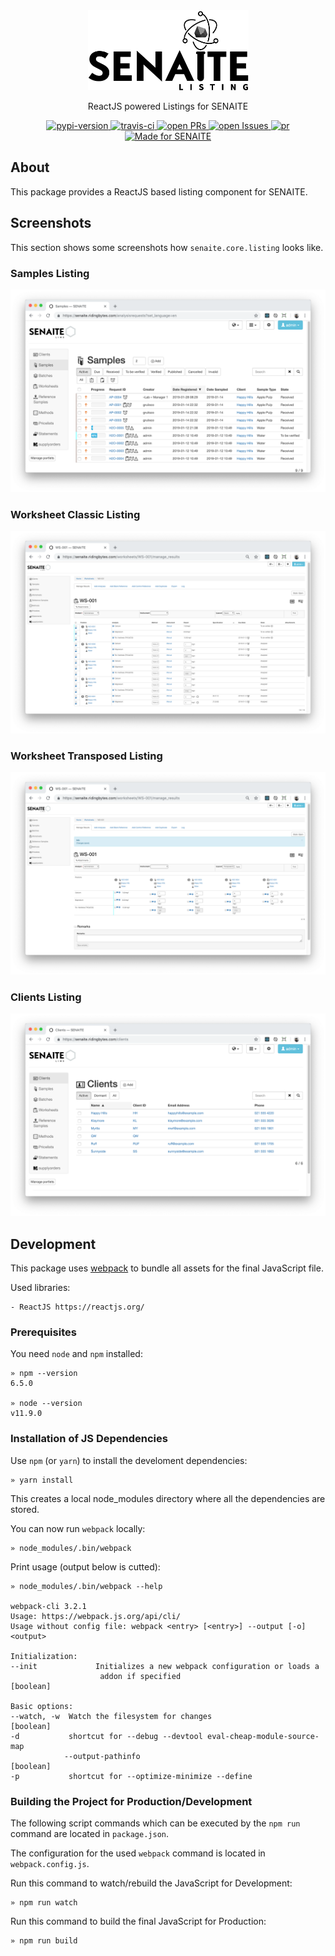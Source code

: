 <div align="center">

  <a href="https://github.com/senaite/senaite.core.listing">
    <img src="static/logo.png" alt="senaite.core.listing" height="128" />
  </a>

  <p>ReactJS powered Listings for SENAITE</p>

  <div>
    <a href="https://pypi.python.org/pypi/senaite.core.listing">
      <img src="https://img.shields.io/pypi/v/senaite.core.listing.svg?style=flat-square" alt="pypi-version" />
    </a>
    <a href="https://travis-ci.org/senaite/senaite.core.listing">
      <img src="https://img.shields.io/travis/senaite/senaite.core.listing.svg?style=flat-square" alt="travis-ci" />
    </a>
    <a href="https://github.com/senaite/senaite.core.listing/pulls">
      <img src="https://img.shields.io/github/issues-pr/senaite/senaite.core.listing.svg?style=flat-square" alt="open PRs" />
    </a>
    <a href="https://github.com/senaite/senaite.core.listing/issues">
      <img src="https://img.shields.io/github/issues/senaite/senaite.core.listing.svg?style=flat-square" alt="open Issues" />
    </a>
    <a href="#">
      <img src="https://img.shields.io/badge/PRs-welcome-brightgreen.svg?style=flat-square" alt="pr" />
    </a>
    <a href="https://www.senaite.com">
      <img src="https://img.shields.io/badge/Made%20for%20SENAITE-%E2%AC%A1-lightgrey.svg" alt="Made for SENAITE" />
    </a>
  </div>
</div>


## About

This package provides a ReactJS based listing component for SENAITE.


## Screenshots

This section shows some screenshots how `senaite.core.listing` looks like.


### Samples Listing

<img src="static/1_samples_listing.png" alt="Samples Listing" />


### Worksheet Classic Listing

<img src="static/2_worksheet_classic_listing.png" alt="Worksheet Classic Listing" />


### Worksheet Transposed Listing

<img src="static/3_worksheet_transposed_listing.png" alt="Worksheet Transposed Listing" />


### Clients Listing

<img src="static/4_clients_listing.png" alt="Clients Listing" />


## Development

This package uses [webpack](https://webpack.js.org) to bundle all assets for the
final JavaScript file.

Used libraries:

    - ReactJS https://reactjs.org/


### Prerequisites

You need `node` and `npm` installed:

    » npm --version
    6.5.0

    » node --version
    v11.9.0

### Installation of JS Dependencies

Use `npm` (or `yarn`) to install the develoment dependencies:

    » yarn install

This creates a local node_modules directory where all the dependencies are stored.


You can now run `webpack` locally:

    » node_modules/.bin/webpack

Print usage (output below is cutted):

    » node_modules/.bin/webpack --help

    webpack-cli 3.2.1
    Usage: https://webpack.js.org/api/cli/
    Usage without config file: webpack <entry> [<entry>] --output [-o] <output>

    Initialization:
    --init             Initializes a new webpack configuration or loads a
                        addon if specified                                [boolean]

    Basic options:
    --watch, -w  Watch the filesystem for changes                        [boolean]
    -d           shortcut for --debug --devtool eval-cheap-module-source-map
                --output-pathinfo                                       [boolean]
    -p           shortcut for --optimize-minimize --define


### Building the Project for Production/Development

The following script commands which can be executed by the `npm run` command are
located in `package.json`.

The configuration for the used `webpack` command is located in `webpack.config.js`.


Run this command to watch/rebuild the JavaScript for Development:

    » npm run watch

Run this command to build the final JavaScript for Production:

    » npm run build
